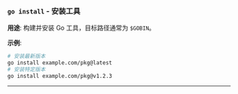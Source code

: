 ### **`go install`** - 安装工具

**用途**: 构建并安装 Go 工具，目标路径通常为 `$GOBIN`。

**示例**:

```bash
# 安装最新版本
go install example.com/pkg@latest
# 安装特定版本
go install example.com/pkg@v1.2.3
```

---
